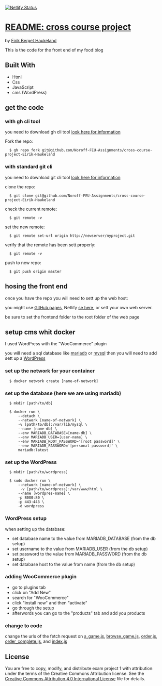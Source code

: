 [![Netlify Status](https://api.netlify.com/api/v1/badges/6cadece7-376e-4ed3-8df7-01112636b75b/deploy-status)](https://app.netlify.com/sites/fantastic-pegasus-1d8ebd/deploys)

# [README: cross course project](https://github.com/Noroff-FEU-Assignments/cross-course-project-Eirik-Haukeland)
by [Eirik Berget Haukeland](https://github.com/Eirik-Haukeland)

This is the code for the front end of my food blog

## Built With
- Html
- Css
- JavaScript
- cms (WordPress)

## get the code

### with gh cli tool
you need to download gh cli tool [look here for information](https://github.com/cli/cli#installation)

Fork the repo:
``` shell
  $ gh repo fork git@github.com/Noroff-FEU-Assignments/cross-course-project-Eirik-Haukeland
```

### with standard git cli
you need to download git cli tool [look here for information](https://git-scm.com/downloads)

clone the repo:
``` shell
  $ git clone git@github.com/Noroff-FEU-Assignments/cross-course-project-Eirik-Haukeland
```

check the current remote:
``` shell
  $ git remote -v
```

set the new remote:
``` shell
  $ git remote set-url origin http://newserver/myproject.git 
```

verify that the remote has been sett properly:
``` shell
  $ git remote -v
```

push to new repo:
```shell
  $ git push origin master
```

## hosing the front end
once you have the repo you will need to sett up the web host:

you might use [GitHub pages](https://docs.github.com/en/pages/getting-started-with-github-pages/creating-a-github-pages-site),
Netlify [se here](https://docs.netlify.com/get-started/), or
sett your own web server.

be sure to set the frontend folder to the root folder
of the web page

## setup cms whit docker
I used WordPress with the "WooCommerce" plugin

you will need a sql database like [mariadb](https://hub.docker.com/_/mariadb)
or [mysql](https://hub.docker.com/_/mysql) then you will
need to add sett up a [WordPress](https://hub.docker.com/_/wordpress)

### set up the network for your container
```shell
  $ docker network create [name-of-network]
```

### set up the database (here we are using mariadb)
```shell
  $ mkdir [path/to/db]

  $ docker run \
      --detach \
      --network [name-of-network] \
      -v [path/to/db]:/var/lib/mysql \
      --name [name-db] \
      --env MARIADB_DATABASE=[name-db] \
      --env MARIADB_USER=[user-name] \
      --env MARIADB_ROOT_PASSWORD='[root password]' \
      --env MARIADB_PASSWORD='[personal password]' \
      mariadb:latest
```

### set up the WordPress
```shell
  $ mkdir [path/to/wordpress]
  
  $ sudo docker run \
      --network [name-of-network] \
       -v [path/to/wordpress]:/var/www/html \
      --name [wordpres-name] \
      -p 8080:80 \
      -p 443:443 \
      -d wordpress
```

### WordPress setup
when setting up the database:
- set database name to the value from MARIADB_DATABASE (from the db setup)
- set username to the value from MARIADB_USER (from the db setup)
- set password to the value from MARIADB_PASSWORD (from the db setup)
- set database host to the value from name (from the db setup)

### adding WooCommerce plugin
- go to plugins tab
- click on "Add New"
- search for "WooCommerce"
- click "install now" and then "activate"
- go through the setup
- afterwords you can go to the "products" tab and add you 
products

### change to code
change the urls of the fetch request on
[a_game.js](frontend/js/a_game.js), [browse_game.js](frontend/js/browse_game.js), 
[order.js](frontend/js/order.js), [order_complete.js](frontend/js/order_complete.js),
and [index.js](frontend/js/index.js)

## License
You are free to copy, modify, and distribute exam project 1
with attribution under the terms of the Creative Commons
Attribution license. See the [Creative Commons Attribution
4.0 International License](http://creativecommons.org/licenses/by/4.0/) file
for details.
